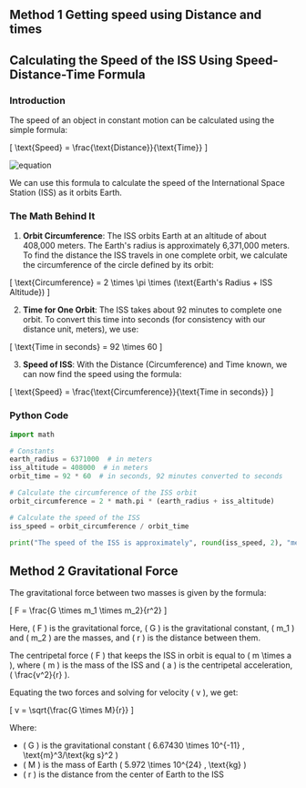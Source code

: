 
## Method 1 Getting speed using Distance and times

## Calculating the Speed of the ISS Using Speed-Distance-Time Formula

### Introduction

The speed of an object in constant motion can be calculated using the simple formula:

\[
\text{Speed} = \frac{\text{Distance}}{\text{Time}}
\]

![equation]([https://latex.codecogs.com/gif.latex?Speed%20%3D%20%5Cfrac%7BDistance%7D%7BTime%7D](https://latex.codecogs.com/svg.image?{Speed}=\frac{\text{Distance}}{\text{Time}}))



We can use this formula to calculate the speed of the International Space Station (ISS) as it orbits Earth.

### The Math Behind It

1. **Orbit Circumference**: The ISS orbits Earth at an altitude of about 408,000 meters. The Earth's radius is approximately 6,371,000 meters. To find the distance the ISS travels in one complete orbit, we calculate the circumference of the circle defined by its orbit:

\[
\text{Circumference} = 2 \times \pi \times (\text{Earth's Radius + ISS Altitude})
\]

2. **Time for One Orbit**: The ISS takes about 92 minutes to complete one orbit. To convert this time into seconds (for consistency with our distance unit, meters), we use:

\[
\text{Time in seconds} = 92 \times 60
\]

3. **Speed of ISS**: With the Distance (Circumference) and Time known, we can now find the speed using the formula:

\[
\text{Speed} = \frac{\text{Circumference}}{\text{Time in seconds}}
\]

### Python Code

```python
import math

# Constants
earth_radius = 6371000  # in meters
iss_altitude = 408000  # in meters
orbit_time = 92 * 60  # in seconds, 92 minutes converted to seconds

# Calculate the circumference of the ISS orbit
orbit_circumference = 2 * math.pi * (earth_radius + iss_altitude)

# Calculate the speed of the ISS
iss_speed = orbit_circumference / orbit_time

print("The speed of the ISS is approximately", round(iss_speed, 2), "meters per second.")

```




## Method 2 Gravitational Force

The gravitational force between two masses is given by the formula:

\[
F = \frac{G \times m_1 \times m_2}{r^2}
\]

Here, \( F \) is the gravitational force, \( G \) is the gravitational constant, \( m_1 \) and \( m_2 \) are the masses, and \( r \) is the distance between them.

The centripetal force \( F \) that keeps the ISS in orbit is equal to \( m \times a \), where \( m \) is the mass of the ISS and \( a \) is the centripetal acceleration, \( \frac{v^2}{r} \).

Equating the two forces and solving for velocity \( v \), we get:

\[
v = \sqrt{\frac{G \times M}{r}}
\]

Where:
- \( G \) is the gravitational constant \( 6.67430 \times 10^{-11} \, \text{m}^3/\text{kg s}^2 \)
- \( M \) is the mass of Earth \( 5.972 \times 10^{24} \, \text{kg} \)
- \( r \) is the distance from the center of Earth to the ISS
